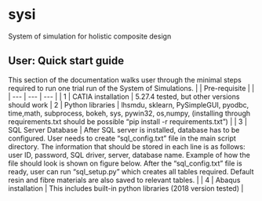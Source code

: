 # sysi
System of simulation for holistic composite design
## User: Quick start guide 
This section of the documentation walks user through the minimal steps required to run one trial run of the System of Simulations. 
| | Pre-requisite | |
| --- | --- | --- |
| 1 | CATIA installation | 5.27.4 tested, but other versions should work
| 2 | Python libraries | lhsmdu, sklearn, PySimpleGUI, pyodbc, time,math, subprocess, bokeh, sys, pywin32,  os,numpy, (installing through requirements.txt should be possible “pip install -r requirements.txt”) |
| 3 | SQL Server Database | After SQL server is installed, database has to be configured. User needs to create “sql_config.txt” file in the main script directory. The information that should be stored in each line is as follows: user ID, password, SQL driver, server, database name. Example of how the file should look is shown on figure below. 
After the “sql_config.txt” file is ready, user can run “sql_setup.py” which creates all tables required. Default resin and fibre materials are also saved to relevant tables. |
| 4 | Abaqus installation | This includes built-in python libraries (2018 version tested) |

